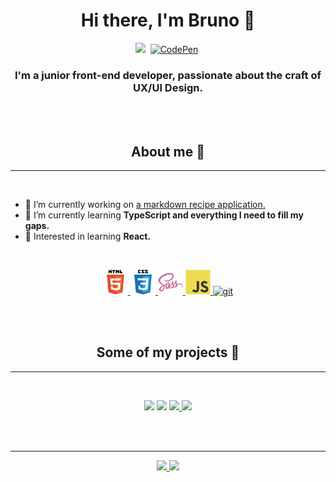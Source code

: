 <h1 align="center">Hi there, I'm Bruno 🍁</h1>
<p align="center">
<a href="https://bruno-xavier.netlify.app"><img src="https://img.shields.io/badge/PORTFOLIO-260000?style=for-the-badge&labelColor=critical alt="Portfolio" /></a>&nbsp;
<a href="https://codepen.io/SleepyBluee"><img src="https://img.shields.io/badge/Codepen-260000?style=for-the-badge&logo=codepen&labelColor=26000&Color=f6ee89" alt="CodePen" /></a>&nbsp;
</p>
  
<h3 align="center">I'm a junior front-end developer, passionate about the craft of UX/UI Design.</h3>

<br>
<br>
  
<h2 align="center">About me 🍂</h1>

___
  
<br>

- 🐝 I’m currently working on [a markdown recipe application.](https://github.com/Sleepyblue/markdown-recipe-app)
- 🍁 I’m currently learning **TypeScript and everything I need to fill my gaps.**
- 🍂 Interested in learning **React.**

<br>

<p align="center"> 
<a href="https://www.w3.org/html/" target="_blank" rel="noreferrer"> <img src="https://raw.githubusercontent.com/devicons/devicon/master/icons/html5/html5-original-wordmark.svg" alt="html5" width="40" height="40"/> </a> 
<a href="https://www.w3schools.com/css/" target="_blank" rel="noreferrer"> <img src="https://raw.githubusercontent.com/devicons/devicon/master/icons/css3/css3-original-wordmark.svg" alt="css3" width="40" height="40"/> </a>
<a href="https://sass-lang.com" target="_blank" rel="noreferrer"> <img src="https://raw.githubusercontent.com/devicons/devicon/master/icons/sass/sass-original.svg" alt="sass" width="40" height="40"/> </a> 
<a href="https://developer.mozilla.org/en-US/docs/Web/JavaScript" target="_blank" rel="noreferrer"> <img src="https://raw.githubusercontent.com/devicons/devicon/master/icons/javascript/javascript-original.svg" alt="javascript" width="40" height="40"/> </a> 
<a href="https://git-scm.com/" target="_blank" rel="noreferrer"> <img src="https://www.vectorlogo.zone/logos/git-scm/git-scm-icon.svg" alt="git" width="40" height="40"/> </a>
</p>
  
<br>
<br>

<h2 align="center">Some of my projects 🐝</h1>

___
  
<br>

 <p align="center">
  <img width="400" src="https://user-images.githubusercontent.com/69484045/191836285-29504da6-edd6-4636-b38c-815319cc1b80.png" />
  <img width="400" src="https://user-images.githubusercontent.com/69484045/191836308-a51e6968-af5c-4176-b43b-89bc078938a4.png" />
 <a href="https://github.com/Sleepyblue/Netlify-Serverless-Portfolio">
  <img align="" src="https://github-readme-stats.vercel.app/api/pin/?username=Sleepyblue&repo=Netlify-Serverless-Portfolio&theme=maroongold" />
</a>
  <a href="https://github.com/Sleepyblue/markdown-recipe-app">
  <img align="" src="https://github-readme-stats.vercel.app/api/pin/?username=Sleepyblue&repo=markdown-recipe-app&theme=maroongold" />
</p> 
  
<br>
<br>

___

<p align="center">
<img src="https://github-readme-stats.vercel.app/api?username=Sleepyblue&theme=maroongold&show_icons=true" width="410"/>
<img src="https://github-readme-stats.vercel.app/api/top-langs/?username=Sleepyblue&layout=compact&theme=maroongold" width="400" />
</p>
  
